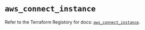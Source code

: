 # `aws_connect_instance`

Refer to the Terraform Registory for docs: [`aws_connect_instance`](https://registry.terraform.io/providers/hashicorp/aws/5.15.0/docs/resources/connect_instance).
